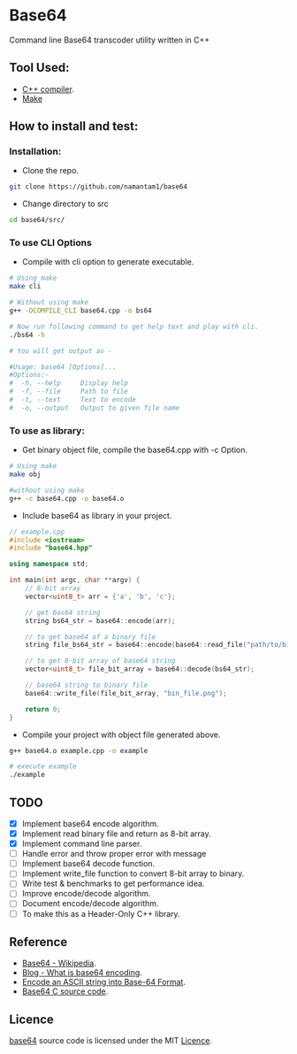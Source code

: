 # Base64
Command line Base64 transcoder utility written in C++

## Tool Used:
- [C++ compiler](https://gcc.gnu.org).
- [Make](https://en.wikipedia.org/wiki/Make_(software))

## How to install and test:

### Installation:

- Clone the repo.
```bash
git clone https://github.com/namantam1/base64
```

- Change directory to src
```bash
cd base64/src/
```

### To use CLI Options

- Compile with cli option to generate executable.

```bash
# Using make
make cli

# Without using make
g++ -DCOMPILE_CLI base64.cpp -o bs64

# Now run following command to get help text and play with cli.
./bs64 -h

# You will get output as -

#Usage: base64 [Options]...
#Options:-
#  -h, --help     Display help
#  -f, --file     Path to file
#  -t, --text     Text to encode
#  -o, --output   Output to given file name
```

### To use as library:

- Get binary object file, compile the base64.cpp with -c Option.
```bash
# Using make
make obj

#without using make
g++ -c base64.cpp -o base64.o
```

- Include base64 as library in your project.
```c++
// example.cpp
#include <iostream>
#include "base64.hpp"

using namespace std;

int main(int argc, char **argv) {
    // 8-bit array
    vector<uint8_t> arr = {'a', 'b', 'c'};

    // get bas64 string
    string bs64_str = base64::encode(arr);

    // to get base64 of a binary file
    string file_bs64_str = base64::encode(base64::read_file("path/to/binary_file.png"));

    // to get 8-bit array of base64 string
    vector<uint8_t> file_bit_array = base64::decode(bs64_str);

    // base64 string to binary file
    base64::write_file(file_bit_array, "bin_file.png");

    return 0;
}
```

- Compile your project with object file generated above.
```bash
g++ base64.o example.cpp -o example

# execute example
./example
```

## TODO
- [x] Implement base64 encode algorithm.
- [x] Implement read binary file and return as 8-bit array.
- [x] Implement command line parser.
- [ ] Handle error and throw proper error with message
- [ ] Implement base64 decode function.
- [ ] Implement write_file function to convert 8-bit array to binary.
- [ ] Write test & benchmarks to get performance idea.
- [ ] Improve encode/decode algorithm.
- [ ] Document encode/decode algorithm.
- [ ] To make this as a Header-Only C++ library.

## Reference

- [Base64 - Wikipedia](https://en.wikipedia.org/wiki/Base64).
- [Blog - What is base64 encoding](https://levelup.gitconnected.com/what-is-base64-encoding-4b5ed1eb58a4).
- [Encode an ASCII string into Base-64 Format](https://www.geeksforgeeks.org/encode-ascii-string-base-64-format/).
- [Base64 C source code](https://web.mit.edu/freebsd/head/contrib/wpa/src/utils/base64.c).

## Licence
[base64](https://github.com/namantam1/base64) source code is licensed under the MIT [Licence](https://github.com/namantam1/base64/blob/main/LICENSE).
